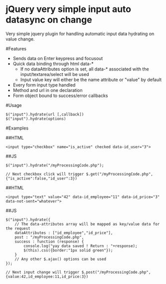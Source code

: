 # jQuery very simple input auto datasync on change
Very simple jquery plugin for handling automatic input data hydrating on value change.

#Features
- Sends data on Enter keypress and focusout
- Quick data binding through html data-*
  -  If no dataAttributes option is set, all data-* associated with the input/textarea/select will be used
  -  Input value key will either be the name attribute or "value" by default
-  Every form input type handled
- Method and url in one declaration
- Form object bound to success/error callbacks 

#Usage
```
$("input").hydrate(url [,callback])
$("input").hydrate(options)
```

#Examples 

##HTML
```
<input type="checkbox" name="is_active" checked data-id_user="3">
```
##JS
```
$("input").hydrate("/myProcessingCode.php");

// Next checkbox click will trigger $.get("/myProcessingCode.php",{"is_active":false,"id_user":3})
```

##HTML
```
<input type="text" value="42" data-id_employee="11" data-id_price="3" data-not-sent="whatever">
```
##JS
```
$("input").hydrate({
    // The data-attributes array will be mapped as key/value data for the request
    dataAttributes : ["id_employee","id_price"],
    post : "/myProcessingCode.php",
    success : function (response) {
        console.log("yay data saved ! Return : "+response);
        $(this).css({border:"1px solid green"});
    }
    // Any other $.ajax() options can be used
});

// Next input change will trigger $.post("/myProcessingCode.php",{value:42,id_employee:11,id_price:3})
```
